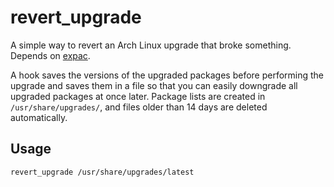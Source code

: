 # revert_upgrade

A simple way to revert an Arch Linux upgrade that broke something. Depends on [expac](https://github.com/falconindy/expac).

A hook saves the versions of the upgraded packages before performing the upgrade and saves them in a file so that you can easily downgrade all upgraded packages at once later.
Package lists are created in `/usr/share/upgrades/`, and files older than 14 days are deleted automatically.

## Usage

```sh
revert_upgrade /usr/share/upgrades/latest
```

